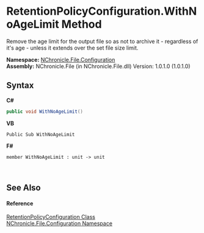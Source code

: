 # RetentionPolicyConfiguration.WithNoAgeLimit Method 
 

Remove the age limit for the output file so as not to archive it - regardless of it's age - unless it extends over the set file size limit.

**Namespace:**&nbsp;<a href="N_NChronicle_File_Configuration.md">NChronicle.File.Configuration</a><br />**Assembly:**&nbsp;NChronicle.File (in NChronicle.File.dll) Version: 1.0.1.0 (1.0.1.0)

## Syntax

**C#**<br />
``` C#
public void WithNoAgeLimit()
```

**VB**<br />
``` VB
Public Sub WithNoAgeLimit
```

**F#**<br />
``` F#
member WithNoAgeLimit : unit -> unit 

```

<br />

## See Also


#### Reference
<a href="T_NChronicle_File_Configuration_RetentionPolicyConfiguration.md">RetentionPolicyConfiguration Class</a><br /><a href="N_NChronicle_File_Configuration.md">NChronicle.File.Configuration Namespace</a><br />
